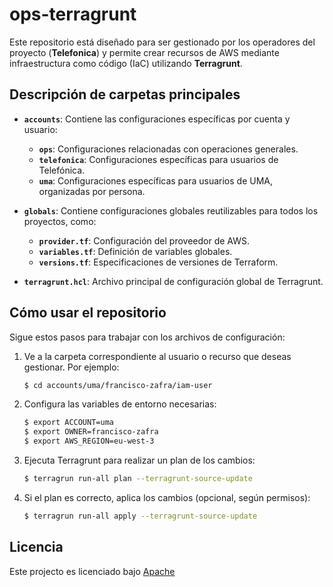 # ops-terragrunt

Este repositorio está diseñado para ser gestionado por los operadores del proyecto (**Telefonica**) y permite crear recursos de AWS mediante infraestructura como código (IaC) utilizando **Terragrunt**.

## Descripción de carpetas principales

- **`accounts`**: Contiene las configuraciones específicas por cuenta y usuario:
  - **`ops`**: Configuraciones relacionadas con operaciones generales.
  - **`telefonica`**: Configuraciones específicas para usuarios de Telefónica.
  - **`uma`**: Configuraciones específicas para usuarios de UMA, organizadas por persona.

- **`globals`**: Contiene configuraciones globales reutilizables para todos los proyectos, como:
  - **`provider.tf`**: Configuración del proveedor de AWS.
  - **`variables.tf`**: Definición de variables globales.
  - **`versions.tf`**: Especificaciones de versiones de Terraform.

- **`terragrunt.hcl`**: Archivo principal de configuración global de Terragrunt.


## Cómo usar el repositorio

Sigue estos pasos para trabajar con los archivos de configuración:

1. Ve a la carpeta correspondiente al usuario o recurso que deseas gestionar. Por ejemplo:
   ```bash
   $ cd accounts/uma/francisco-zafra/iam-user
   ```
2. Configura las variables de entorno necesarias:
   ```bash
   $ export ACCOUNT=uma
   $ export OWNER=francisco-zafra
   $ export AWS_REGION=eu-west-3
   ```
3. Ejecuta Terragrunt para realizar un plan de los cambios:
   ```bash
   $ terragrun run-all plan --terragrunt-source-update
   ```
4. Si el plan es correcto, aplica los cambios (opcional, según permisos):
   ```bash
   $ terragrun run-all apply --terragrunt-source-update
   ```

## Licencia

Este projecto es licenciado bajo [Apache](LICENSE)